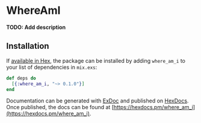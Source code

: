 # WhereAmI

**TODO: Add description**

## Installation

If [available in Hex](https://hex.pm/docs/publish), the package can be installed
by adding `where_am_i` to your list of dependencies in `mix.exs`:

```elixir
def deps do
  [{:where_am_i, "~> 0.1.0"}]
end
```

Documentation can be generated with [ExDoc](https://github.com/elixir-lang/ex_doc)
and published on [HexDocs](https://hexdocs.pm). Once published, the docs can
be found at [https://hexdocs.pm/where_am_i](https://hexdocs.pm/where_am_i).

